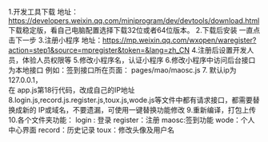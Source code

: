 1.开发工具下载
地址：https://developers.weixin.qq.com/miniprogram/dev/devtools/download.html
下载稳定版，看自己电脑配置选择下载32位或者64位版本。
2.下载后安装
一直点击下一步
3.注册小程序
地址：https://mp.weixin.qq.com/wxopen/waregister?action=step1&source=mpregister&token=&lang=zh_CN
4.注册后设置开发人员，体验人员权限等
5.修改小程序名，认证小程序
6.修改小程序中访问后台接口为本地接口
  例如：签到接口所在页面： pages/mao/maosc.js
7.  默认ip为127.0.0.1，  
   在 app.js第18行代码，改成自己的IP地址
8.login.js,record.js.register.js,toux.js,wode.js等文件中都有请求接口，都需要替换成新的 IP或域名，不要遗漏，可使用一键替换功能修改
9.重新编译，打包上传  
10.各个文件夹功能：
login : 登录
register：注册
maosc:签到功能
wode：个人中心界面
record：历史记录
toux：修改头像及用户名

